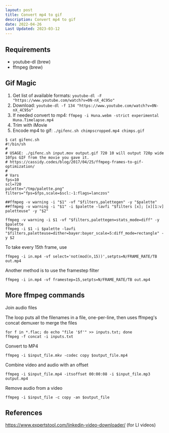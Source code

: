 ```yaml
---
layout: post
title: Convert mp4 to gif
description: Convert mp4 to gif
date: 2022-04-26
Last Updated: 2023-03-12
---
```

## Requirements 
* youtube-dl (brew)
* ffmpeg (brew)

## Gif Magic
1. Get list of available formats: `youtube-dl -F "https://www.youtube.com/watch?v=0N-nX_4C95o"`
2. Download: `youtube-dl -f 134 "https://www.youtube.com/watch?v=0N-nX_4C95o"`
3. If needed convert to mp4: `ffmpeg -i Huna.webm -strict experimental Huna.Timelapse.mp4`
4. Trim with iMovie
5. Encode mp4 to gif: `./gifenc.sh chimpscropped.mp4 chimps.gif`

```
$ cat gifenc.sh
#!/bin/sh
#
# USAGE: ./gifenc.sh input.mov output.gif 720 10 will output 720p wide 10fps GIF from the movie you gave it.
# https://cassidy.codes/blog/2017/04/25/ffmpeg-frames-to-gif-optimization/
#
# Vars
fps=10
scl=720
palette="/tmp/palette.png"
filters="fps=$fps,scale=$scl:-1:flags=lanczos"

##ffmpeg -v warning -i "$1" -vf "$filters,palettegen" -y "$palette"
##ffmpeg -v warning -i "$1" -i $palette -lavfi "$filters [x]; [x][1:v] paletteuse" -y "$2"

ffmpeg -v warning -i $1 -vf "$filters,palettegen=stats_mode=diff" -y $palette
ffmpeg -i $1 -i $palette -lavfi "$filters,paletteuse=dither=bayer:bayer_scale=5:diff_mode=rectangle" -y $2
```

To take every 15th frame, use
```
ffmpeg -i in.mp4 -vf select='not(mod(n,15))',setpts=N/FRAME_RATE/TB out.mp4
```

Another method is to use the framestep filter
```
ffmpeg -i in.mp4 -vf framestep=15,setpts=N/FRAME_RATE/TB out.mp4
```

## More ffmpeg commands

Join audio files 

The loop puts all the filenames in a file, one-per-line, then uses ffmpeg's concat demuxer to merge the files
```
for f in *.flac; do echo "file '$f'" >> inputs.txt; done
ffmpeg -f concat -i inputs.txt 
```

Convert to MP4
```
ffmpeg -i $input_file.mkv -codec copy $output_file.mp4
```

Combine video and audio with an offset
```
ffmpeg -i $input_file.mp4 -itsoffset 00:00:08 -i $input_file.mp3 output.mp4
```

Remove audio from a video 
```
ffmpeg -i $input_file -c copy -an $output_file
```

## References 

https://www.expertstool.com/linkedin-video-downloader/ (for LI videos)
